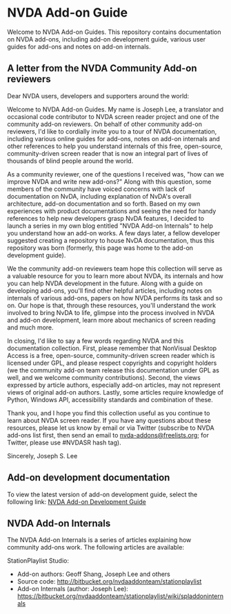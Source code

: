 # NVDA Add-on Guide

Welcome to NVDA Add-on Guides. This repository contains documentation on NVDA add-ons, including add-on development guide, various user guides for add-ons and notes on add-on internals.

## A letter from the NVDA Community Add-on reviewers

Dear NVDA users, developers and supporters around the world:

Welcome to NVDA Add-on Guides. My name is Joseph Lee, a translator and occasional code contributor to NVDA screen reader project and one of the community add-on reviewers. On behalf of other community add-on reviewers, I'd like to cordially invite you to a tour of NVDA documentation, including various online guides for add-ons, notes on add-on internals and other references to help you understand internals of this free, open-source, community-driven screen reader that is now an integral part of lives of thousands of blind people around the world.

As a community reviewer, one of the questions I received was, "how can we improve NVDA and write new add-ons?" Along with this question, some members of the community have voiced concerns with lack of documentation on NvDA, including explanation of NvDA's overall architecture, add-on documentation and so forth. Based on my own experiences with product documentations and seeing the need for handy references to help new developers grasp NvDA features, I decided to launch a series in my own blog entitled "NVDA Add-on Internals" to help you understand how an add-on works. A few days later, a fellow developer suggested creating a repository to house NvDA documentation, thus this repository was born (formerly, this page was home to the add-on development guide).

We the community add-on reviewers team hope this collection will serve as a valuable resource for you to learn more about NVDA, its internals and how you can help NVDA development in the future. Along with a guide on developing add-ons, you'll find other helpful articles, including notes on internals of various add-ons, papers on how NVDA performs its task and so on. Our hope is that, through these resources, you'll understand the work involved to bring NvDA to life, glimpse into the process involved in NVDA and add-on development, learn more about mechanics of screen reading and much more.

In closing, I'd like to say a few words regarding NVDA and this documentation collection. First, please remember that NonVisual Desktop Access is a free, open-source, community-driven screen reader which is licensed under GPL, and please respect copyrights and copyright holders (we the community add-on team release this documentation under GPL as well, and we welcome community contributions). Second, the views expressed by article authors, especially add-on articles, may not represent views of original add-on authors. Lastly, some articles require knowledge of Python, Windows API, accessibility standards and combination of these.

Thank you, and I hope you find this collection useful as you continue to learn about NVDA screen reader. If you have any questions about these resources, please let us know by email or via Twitter (subscribe to NVDA add-ons list first, then send an email to nvda-addons@freelists.org; for Twitter, please use #NVDASR hash tag).

Sincerely,
Joseph S. Lee

## Add-on development documentation

To view the latest version of add-on development guide, select the following link:
[NVDA Add-on Development Guide][1]

## NVDA Add-on Internals

The NVDA Add-on Internals is a series of articles explaining how community add-ons work. The following articles are available:

StationPlaylist Studio:
* Add-on authors: Geoff Shang, Joseph Lee and others
* Source code: http://bitbucket.org/nvdaaddonteam/stationplaylist
* Add-on Internals (author: Joseph Lee): https://bitbucket.org/nvdaaddonteam/stationplaylist/wiki/spladdoninternals

[1]: http://www.bitbucket.org/nvdaaddonteam/devguide/addondevguide
